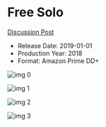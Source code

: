 # Free Solo

[Discussion Post](https://www.avsforum.com/threads/bass-eq-for-filtered-movies.2995212/post-57696522)

* Release Date: 2019-01-01
* Production Year: 2018
* Format: Amazon Prime DD+

![img 0](https://i.imgur.com/HS6suUk.jpg)

![img 1](https://i.imgur.com/aAcWzgO.jpg)

![img 2](https://i.imgur.com/9tpWcbC.jpg)

![img 3](https://i.imgur.com/etoYZSC.jpg)


